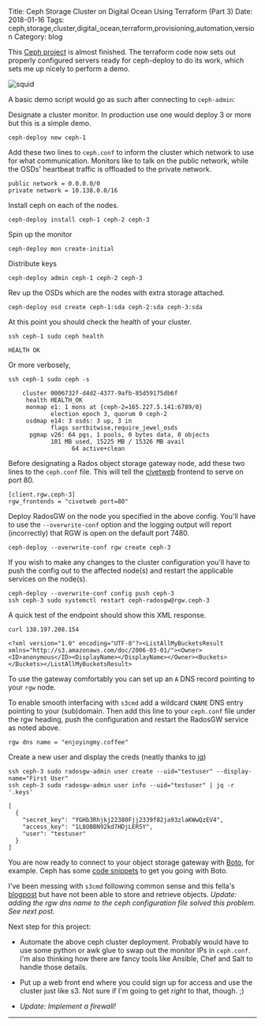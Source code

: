 Title:  Ceph Storage Cluster on Digital Ocean Using Terraform (Part 3)
Date: 2018-01-16
Tags: ceph,storage,cluster,digital_ocean,terraform,provisioning,automation,version
Category: blog

This [Ceph project][] is almost finished.  The terraform code now sets out properly configured servers ready for ceph-deploy to do its work, which sets me up nicely to perform a demo.

![squid](https://cdn.brainpop.com/science/diversityoflife/giantsquid/screenshot1.png)

A basic demo script would go as such after connecting to `ceph-admin`:

Designate a cluster monitor.  In production use one would deploy 3 or more but this is a simple demo.
```
ceph-deploy new ceph-1
```

Add these two lines to `ceph.conf` to inform the cluster which network to use for what communication.  Monitors like to talk on the public network, while the OSDs' heartbeat traffic is offloaded to the private network.
```
public network = 0.0.0.0/0
private network = 10.138.0.0/16
```

Install ceph on each of the nodes.
```
ceph-deploy install ceph-1 ceph-2 ceph-3
```

Spin up the monitor
```
ceph-deploy mon create-initial
```

Distribute keys
```
ceph-deploy admin ceph-1 ceph-2 ceph-3
```

Rev up the OSDs which are the nodes with extra storage attached.
```
ceph-deploy osd create ceph-1:sda ceph-2:sda ceph-3:sda
```

At this point you should check the health of your cluster.
```
ssh ceph-1 sudo ceph health

HEALTH OK
```

Or more verbosely,
```
ssh ceph-1 sudo ceph -s

    cluster 0006732f-d4d2-4377-9afb-85d59175db6f
     health HEALTH_OK
     monmap e1: 1 mons at {ceph-2=165.227.5.141:6789/0}
            election epoch 3, quorum 0 ceph-2
     osdmap e14: 3 osds: 3 up, 3 in
            flags sortbitwise,require_jewel_osds
      pgmap v26: 64 pgs, 1 pools, 0 bytes data, 0 objects
            101 MB used, 15225 MB / 15326 MB avail
                  64 active+clean
```

Before designating a Rados object storage gateway node, add these two lines to the `ceph.conf` file.  This will tell the [civetweb][] frontend to serve on port 80.
```
[client.rgw.ceph-3]
rgw_frontends = "civetweb port=80"
```

Deploy RadosGW on the node you specified in the above config.  You'll have to use the `--overwrite-conf` option and the logging output will report (incorrectly) that RGW is open on the default port 7480.
```
ceph-deploy --overwrite-conf rgw create ceph-3
```

If you wish to make any changes to the cluster configuration you'll have to push the config out to the affected node(s) and restart the applicable services on the node(s).
```
ceph-deploy --overwrite-conf config push ceph-3
ssh ceph-3 sudo systemctl restart ceph-radosgw@rgw.ceph-3
```

A quick test of the endpoint should show this XML response.
```
curl 138.197.208.154

<?xml version="1.0" encoding="UTF-8"?><ListAllMyBucketsResult xmlns="http://s3.amazonaws.com/doc/2006-03-01/"><Owner><ID>anonymous</ID><DisplayName></DisplayName></Owner><Buckets></Buckets></ListAllMyBucketsResult>
```

To use the gateway comfortably you can set up an `A` DNS record pointing to your `rgw` node.

To enable smooth interfacing with `s3cmd` add a wildcard `CNAME` DNS entry pointing to your (sub)domain.  Then add this line to your `ceph.conf` file under the rgw heading, push the configuration and restart the RadosGW service as noted above.
```
rgw dns name = "enjoyingmy.coffee"
```

Create a new user and display the creds (neatly thanks to [jq][])
```
ssh ceph-3 sudo radosgw-admin user create --uid="testuser" --display-name="First User"
ssh ceph-3 sudo radosgw-admin user info --uid="testuser" | jq -r '.keys'

[
  {
    "secret_key": "YGHb3Rhjkj22380Fjj2339f82ja93zlaKWwQzEV4",
    "access_key": "1L8OBBN92kd7HDjLER5Y",
    "user": "testuser"
  }
]
```

You are now ready to connect to your object storage gateway with [Boto][], for example.  Ceph has some [code snippets][] to get you going with Boto.

I've been messing with `s3cmd` following common sense and this fella's [blogpost][] but have not been able to store and retrieve objects.  _Update: adding the rgw dns name to the ceph configuration file solved this problem.  See next post._

Next step for this project:

* Automate the above ceph cluster deployment.  Probably would have to use some python or awk glue to swap out the monitor IPs in `ceph.conf`.  I'm also thinking how there are fancy tools like Ansible, Chef and Salt to handle those details.

* Put up a web front end where you could sign up for access and use the cluster just like s3.  Not sure if I'm going to get _right_ to that, though. ;)

* _Update: Implement a firewall!_

* * *

[ceph project]:     https://github.com/haggishunk/ceph-digitalocean
[ceph quickstart]:                  http://docs.ceph.com/docs/master/start/quick-ceph-deploy/
[ceph object gateway]:              http://docs.ceph.com/docs/master/install/install-ceph-gateway/
[jq]:                               https://stedolan.github.io/jq/
[boto]:                             http://docs.pythonboto.org/en/latest/s3_tut.html
[blogpost]:                         http://lollyrock.com/articles/s3cmd-with-radosgw/
[civetweb]:                         https://github.com/civetweb/civetweb
[code snippets]:                         http://docs.ceph.com/docs/master/radosgw/s3/python/
